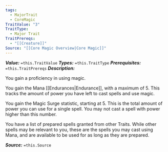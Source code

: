 ```yaml
---
tags:
  - MajorTrait
  - CoreMagic
TraitValue: "3"
TraitType:
  - Major Trait
TraitPrereqs:
  - "[[Creature]]"
Source: "[[Core Magic Overview|Core Magic]]"
---
```

***Value:*** `=this.TraitValue`
***Types:*** `=this.TraitType`
***Prerequisites:*** `=this.TraitPrereqs`
***Description:***

You gain a proficiency in using magic.

You gain the Mana [[Endurances|Endurance]], with a maximum of 5. This tracks the amount of power you have left to cast spells and use magic.

You gain the Magic Surge statistic, starting at 5. This is the total amount of power you can use for a single spell. You may not cast a spell with power higher than this number.

You have a list of prepared spells granted from other Traits. While other spells may be relevant to you, these are the spells you may cast using Mana, and are available to be used for as long as they are prepared.

***Source:*** `=this.Source`